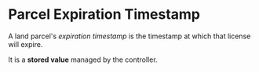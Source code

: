 # Parcel Expiration Timestamp

A land parcel's _expiration timestamp_ is the timestamp at which that license will expire.

It is a **stored value** managed by the controller.